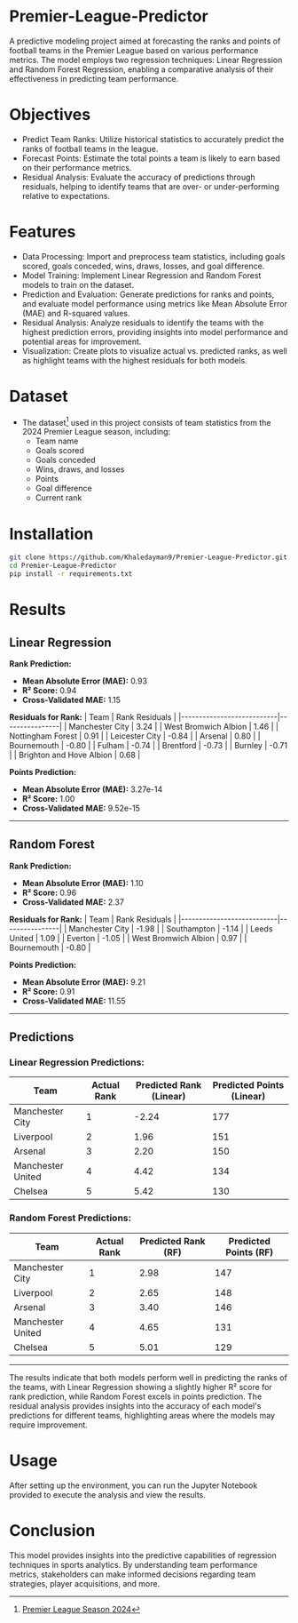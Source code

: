 # Premier-League-Predictor
A predictive modeling project aimed at forecasting the ranks and points of football teams in the Premier League based on various performance metrics. The model employs two regression techniques: Linear Regression and Random Forest Regression, enabling a comparative analysis of their effectiveness in predicting team performance.

# Objectives
- Predict Team Ranks: Utilize historical statistics to accurately predict the ranks of football teams in the league.
- Forecast Points: Estimate the total points a team is likely to earn based on their performance metrics.
- Residual Analysis: Evaluate the accuracy of predictions through residuals, helping to identify teams that are over- or under-performing relative to expectations.

# Features
- Data Processing: Import and preprocess team statistics, including goals scored, goals conceded, wins, draws, losses, and goal difference.
- Model Training: Implement Linear Regression and Random Forest models to train on the dataset.
- Prediction and Evaluation: Generate predictions for ranks and points, and evaluate model performance using metrics like Mean Absolute Error (MAE) and R-squared values.
- Residual Analysis: Analyze residuals to identify the teams with the highest prediction errors, providing insights into model performance and potential areas for improvement.
- Visualization: Create plots to visualize actual vs. predicted ranks, as well as highlight teams with the highest residuals for both models.

# Dataset
- The dataset[^1] used in this project consists of team statistics from the 2024 Premier League season, including:
  - Team name
  - Goals scored
  - Goals conceded
  - Wins, draws, and losses
  - Points
  - Goal difference
  - Current rank

[^1]: [Premier League Season 2024](https://www.kaggle.com/datasets/abdelrahmanemad594/premier-league-season-2024)

# Installation
```bash
git clone https://github.com/Khaledayman9/Premier-League-Predictor.git
cd Premier-League-Predictor
pip install -r requirements.txt
```

# Results
## Linear Regression

**Rank Prediction:**
- **Mean Absolute Error (MAE):** 0.93
- **R² Score:** 0.94
- **Cross-Validated MAE:** 1.15

**Residuals for Rank:**
| Team                      | Rank Residuals |
|---------------------------|----------------|
| Manchester City           | 3.24           |
| West Bromwich Albion      | 1.46           |
| Nottingham Forest         | 0.91           |
| Leicester City            | -0.84          |
| Arsenal                   | 0.80           |
| Bournemouth               | -0.80          |
| Fulham                    | -0.74          |
| Brentford                 | -0.73          |
| Burnley                   | -0.71          |
| Brighton and Hove Albion  | 0.68           |

**Points Prediction:**
- **Mean Absolute Error (MAE):** 3.27e-14
- **R² Score:** 1.00
- **Cross-Validated MAE:** 9.52e-15

---

## Random Forest

**Rank Prediction:**
- **Mean Absolute Error (MAE):** 1.10
- **R² Score:** 0.96
- **Cross-Validated MAE:** 2.37

**Residuals for Rank:**
| Team                      | Rank Residuals |
|---------------------------|----------------|
| Manchester City           | -1.98          |
| Southampton               | -1.14          |
| Leeds United              | 1.09           |
| Everton                   | -1.05          |
| West Bromwich Albion      | 0.97           |
| Bournemouth               | -0.80          |

**Points Prediction:**
- **Mean Absolute Error (MAE):** 9.21
- **R² Score:** 0.91
- **Cross-Validated MAE:** 11.55

---

## Predictions

### Linear Regression Predictions:
| Team                      | Actual Rank | Predicted Rank (Linear) | Predicted Points (Linear) |
|---------------------------|-------------|--------------------------|----------------------------|
| Manchester City           | 1           | -2.24                    | 177                        |
| Liverpool                 | 2           | 1.96                     | 151                        |
| Arsenal                   | 3           | 2.20                     | 150                        |
| Manchester United         | 4           | 4.42                     | 134                        |
| Chelsea                   | 5           | 5.42                     | 130                        |

### Random Forest Predictions:
| Team                      | Actual Rank | Predicted Rank (RF)     | Predicted Points (RF)     |
|---------------------------|-------------|--------------------------|----------------------------|
| Manchester City           | 1           | 2.98                     | 147                        |
| Liverpool                 | 2           | 2.65                     | 148                        |
| Arsenal                   | 3           | 3.40                     | 146                        |
| Manchester United         | 4           | 4.65                     | 131                        |
| Chelsea                   | 5           | 5.01                     | 129                        |

---
The results indicate that both models perform well in predicting the ranks of the teams, with Linear Regression showing a slightly higher R² score for rank prediction, while Random Forest excels in points prediction. The residual analysis provides insights into the accuracy of each model's predictions for different teams, highlighting areas where the models may require improvement.

# Usage
After setting up the environment, you can run the Jupyter Notebook provided to execute the analysis and view the results.

# Conclusion
This model provides insights into the predictive capabilities of regression techniques in sports analytics. By understanding team performance metrics, stakeholders can make informed decisions regarding team strategies, player acquisitions, and more.
